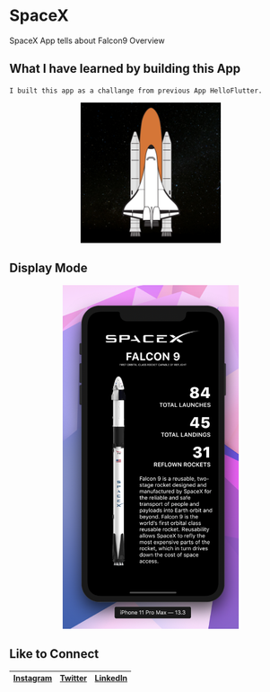 # SpaceX

SpaceX App tells about Falcon9 Overview

## What I have learned by building this App

```
I built this app as a challange from previous App HelloFlutter.

```
<p align="center">
<img src="images/SpaceXLogoFinal.png" width="250">
</p>

## Display Mode 
<p align="center">
<img src="images/SpaceXApp.png" width="314">
</p>

## Like to Connect

[Instagram](https://www.instagram.com/irangareddy/) | [Twitter](https://twitter.com/irangareddy) | [LinkedIn](https://www.linkedin.com/feed/) |
------------ | ------------- | ---------------|

